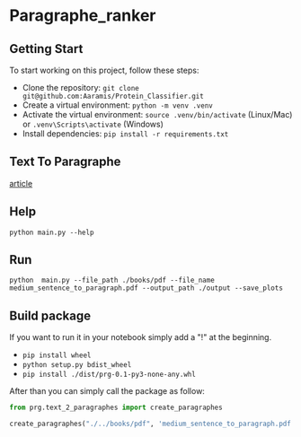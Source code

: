 # Paragraphe_ranker

## Getting Start
To start working on this project, follow these steps:

* Clone the repository: `git clone git@github.com:Aaramis/Protein_Classifier.git`
* Create a virtual environment: `python -m venv .venv`
* Activate the virtual environment: `source .venv/bin/activate` (Linux/Mac) or `.venv\Scripts\activate` (Windows)
* Install dependencies: `pip install -r requirements.txt`


## Text To Paragraphe
[article](https://medium.com/@npolovinkin/how-to-chunk-text-into-paragraphs-using-python-8ae66be38ea6)

## Help

```
python main.py --help
```


## Run
```
python  main.py --file_path ./books/pdf --file_name medium_sentence_to_paragraph.pdf --output_path ./output --save_plots
```


## Build package

If you want to run it in your notebook simply add a "!" at the beginning.
* ```pip install wheel```
* ```python setup.py bdist_wheel```
* ```pip install ./dist/prg-0.1-py3-none-any.whl```

After than you can simply call the package as follow:

```python
from prg.text_2_paragraphes import create_paragraphes

create_paragraphes("./../books/pdf", 'medium_sentence_to_paragraph.pdf', './output', 'embedding', False)
```